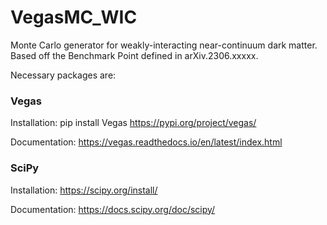 # VegasMC_WIC
Monte Carlo generator for weakly-interacting near-continuum dark matter. Based off the Benchmark Point defined in arXiv.2306.xxxxx. 

Necessary packages are: 

### Vegas ### 
Installation: 
pip install Vegas 
https://pypi.org/project/vegas/

Documentation:
https://vegas.readthedocs.io/en/latest/index.html


### SciPy ### 
Installation:
https://scipy.org/install/

Documentation: 
https://docs.scipy.org/doc/scipy/

